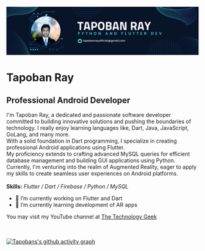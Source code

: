 ![Professional Android Developer](https://github.com/tapoban123/tapoban123/blob/main/GitHub%20Banner.png)
# Tapoban Ray
## Professional Android Developer
I'm Tapoban Ray, a dedicated and passionate software developer committed to building innovative solutions and pushing the boundaries of technology. I really enjoy learning languages like, Dart, Java, JavaScript, GoLang, and many more.<br>
With a solid foundation in Dart programming, I specialize in creating professional Android applications using Flutter.<br>
My proficiency extends to crafting advanced MySQL queries for efficient database management and building GUI applications using Python.<br>
Currently, I'm venturing into the realm of Augmented Reality, eager to apply my skills to create seamless user experiences on Android platforms.
<br><br>
**Skills:** _Flutter / Dart / Firebase / Python / MySQL_

- 🔭 I’m currently working on Flutter and Dart 
- 🌱 I’m currently learning development of AR apps 

<!--
<br>
[<img src='https://cdn.jsdelivr.net/npm/simple-icons@3.0.1/icons/github.svg' alt='github' height='40'>](https://github.com/tapoban123)  [<img src='https://cdn.jsdelivr.net/npm/simple-icons@3.0.1/icons/dev-dot-to.svg' alt='dev' height='40'>](https://dev.to/tapobanray)  [<img src='https://cdn.jsdelivr.net/npm/simple-icons@3.0.1/icons/linkedin.svg' alt='linkedin' height='40'>](https://www.linkedin.com/in/tapobanray/)  [<img src='https://cdn.jsdelivr.net/npm/simple-icons@3.0.1/icons/instagram.svg' alt='instagram' height='40'>](https://www.instagram.com/tapobanray/)  [<img src='https://cdn.jsdelivr.net/npm/simple-icons@3.0.1/icons/stackoverflow.svg' alt='stackoverflow' height='40'>](https://stackoverflow.com/users/22213440)  [<img src='https://cdn.jsdelivr.net/npm/simple-icons@3.0.1/icons/youtube.svg' alt='YouTube' height='40'>](https://www.youtube.com/channel/UC6R_OJsGdlbNNiApIfHjrGQ)  
-->

You may visit my YouTube channel at <a href="https://youtube.com/@TheTechnologyGeek-qt8lm?si=AaNvD1bGWwwAyrig&v=UC6R_OJsGdlbNNiApIfHjrGQ" target="_blank">The Technology Geek</a>

<!--
<br><br>
[![Tapoban's GitHub stats](https://github-readme-stats.vercel.app/api?username=tapoban123)](https://github.com/tapoban123/github-readme-stats) 
-->
<br><br>
[![Tapobans's github activity graph](https://github-readme-activity-graph.vercel.app/graph?username=tapoban123&theme=tokyo-night)](https://github.com/tapoban123/github-readme-activity-graph)


<!--
**tapoban123/tapoban123** is a ✨ _special_ ✨ repository because its `README.md` (this file) appears on your GitHub profile.

Here are some ideas to get you started:

- 🔭 I’m currently working on ...
- 🌱 I’m currently learning ...
- 👯 I’m looking to collaborate on ...
- 🤔 I’m looking for help with ...
- 💬 Ask me about ...
- 📫 How to reach me: ...
- 😄 Pronouns: ...
- ⚡ Fun fact: ...
-->
